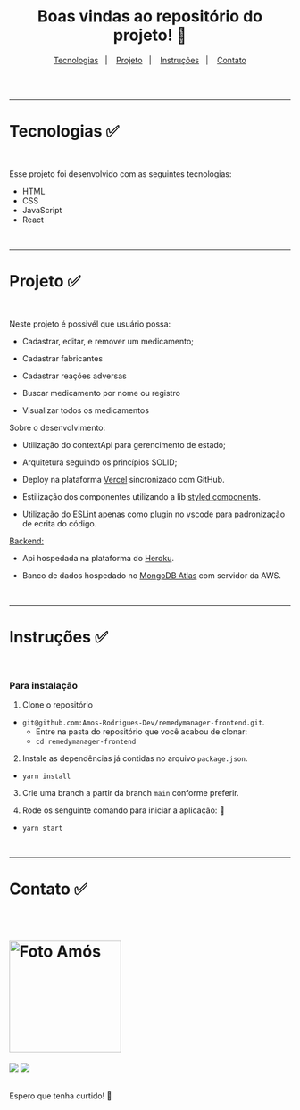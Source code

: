 <div align="center">
  <h1>
    Boas vindas ao repositório do projeto! 🚀
  </h1>
</div>

<p align="center">
  <a href="#tecnologias">Tecnologias</a>&nbsp;&nbsp;&nbsp;|&nbsp;&nbsp;&nbsp;
  <a href="#projeto">Projeto</a>&nbsp;&nbsp;&nbsp;|&nbsp;&nbsp;&nbsp;
  <a href="#instruções">Instruções</a>&nbsp;&nbsp;&nbsp;|&nbsp;&nbsp;&nbsp;
  <a href="#contato">Contato</a>
</p>

<br>

<br>

---

<h1 id="tecnologias">Tecnologias ✅</h1>

<br>

Esse projeto foi desenvolvido com as seguintes tecnologias:

- HTML
- CSS
- JavaScript
- React

<br>

---

<h1 id="projeto">Projeto ✅</h1>

<br>

Neste projeto é possivél que usuário possa:

- Cadastrar, editar, e remover um medicamento;

- Cadastrar fabricantes

- Cadastrar reações adversas

- Buscar medicamento por nome ou registro

- Visualizar todos os medicamentos

Sobre o desenvolvimento:

- Utilização do contextApi para gerencimento de estado;

- Arquitetura seguindo os princípios SOLID;

- Deploy na plataforma [Vercel](https://vercel.com/) sincronizado com GitHub.

- Estilização dos componentes utilizando a lib [styled components](https://styled-components.com/).

- Utilização do [ESLint](https://eslint.org/) apenas como plugin no vscode para padronização de ecrita do código.

[Backend:](https://github.com/amosrodrigues/api-remedy-manager)

- Api hospedada na plataforma do [Heroku](https://www.heroku.com).

- Banco de dados hospedado no [MongoDB Atlas](https://www.mongodb.com/) com servidor da AWS.

<br>

---

<h1 id="instruções">Instruções ✅</h1>

<br>

### Para instalação

1. Clone o repositório

- `git@github.com:Amos-Rodrigues-Dev/remedymanager-frontend.git`.
  - Entre na pasta do repositório que você acabou de clonar:
  - `cd remedymanager-frontend`

2. Instale as dependências já contidas no arquivo `package.json`.

- `yarn install`

3. Crie uma branch a partir da branch `main` conforme preferir.

4. Rode os senguinte comando para iniciar a aplicação: 🎲

- `yarn start`

<br>

---

<h1 id="contato">Contato ✅</h1>

<br>

<h1>
  <img alt="Foto Amós" title="Foto Amós" src="https://avatars.githubusercontent.com/u/73254602?v=4" width="200px"  />
</h1>

<div> 
  <a href = "mailto:amos.adm.rh@gmail.com"><img src="https://img.shields.io/badge/-Gmail-%23333?style=for-the-badge&logo=gmail&logoColor=white" target="_blank"></a>
  <a href="https://www.linkedin.com/in/amos-rodrigues-dev" target="_blank"><img src="https://img.shields.io/badge/-LinkedIn-%230077B5?style=for-the-badge&logo=linkedin&logoColor=white" target="_blank"></a> 
</div>

<br>

Espero que tenha curtido! 💜

